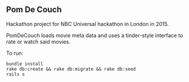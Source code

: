 ## Pom De Couch

Hackathon project for NBC Universal hackathon in London in 2015.

PomDeCouch loads movie meta data and uses a tinder-style interface to rate or watch said movies.

To run:
```
bundle install
rake db:create && rake db:migrate && rake db:seed
rails s
```
